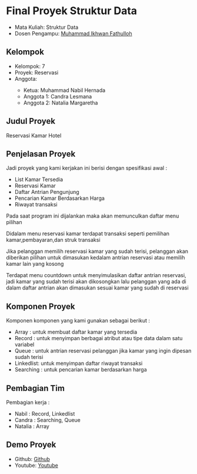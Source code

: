 # Final Proyek Struktur Data
<ul>
  <li>Mata Kuliah: Struktur Data</li>
  <li>Dosen Pengampu: <a href="https://github.com/Muhammad-Ikhwan-Fathulloh">Muhammad Ikhwan Fathulloh</a></li>
</ul>

## Kelompok
<ul>
  <li>Kelompok: 7</li>
  <li>Proyek: Reservasi</li>
  <li>Anggota:</li>
  <ul>
    <li>Ketua: Muhammad Nabil Hernada </a></li>
    <li>Anggota 1: Candra Lesmana</a></li>
    <li>Anggota 2: Natalia Margaretha</a></li>
  </ul>
</ul>

## Judul Proyek
<p>Reservasi Kamar Hotel</p>

## Penjelasan Proyek
<p>Jadi proyek yang kami kerjakan ini berisi dengan spesifikasi awal : </p>
<ul>
  <li>List Kamar Tersedia</li>
  <li>Reservasi Kamar</li>
  <li>Daftar Antrian Pengunjung</li>
  <li>Pencarian Kamar Berdasarkan Harga</li>
  <li>Riwayat transaksi</li></li>
</ul>

<p>Pada saat program ini dijalankan maka akan memunculkan daftar menu pilihan</p>
<p>Didalam menu reservasi kamar terdapat transaksi seperti pemilihan kamar,pembayaran,dan struk transaksi</p>
<p>Jika pelanggan memilih reservasi kamar yang sudah terisi, pelanggan akan diberikan pilihan untuk dimasukan kedalam antrian reservasi atau memilih kamar lain yang kosong</p>
<p>Terdapat menu countdown untuk menyimulasikan daftar antrian reservasi, jadi kamar yang sudah terisi akan dikosongkan lalu pelanggan yang ada di dalam daftar antrian akan dimasukan sesuai kamar yang sudah di reservasi</p>

## Komponen Proyek
<p>Komponen komponen yang kami gunakan sebagai berikut :</p>
<ul>
  <li>Array : untuk membuat daftar kamar yang tersedia</li>
  <li>Record : untuk menyimpan berbagai atribut atau tipe data dalam satu variabel</li>
  <li>Queue : untuk antrian reservasi pelanggan jika kamar yang ingin dipesan sudah terisi</li>
  <li>Linkedlist: untuk menyimpan daftar riwayat transaksi</li>
  <li>Searching : untuk pencarian kamar berdasarkan harga</li>
</ul>

## Pembagian Tim
<p>Pembagian kerja : </p>
<ul>
  <li>Nabil : Record, Linkedlist</li>
  <li>Candra : Searching, Queue</li>
  <li>Natalia : Array</li>
</ul>

## Demo Proyek
<ul>
  <li>Github: <a href="https://github.com/Hernada/Struktur-Data_Kelompok7_Reservasi/blob/main/Reservasi.java">Github</a></li>
  <li>Youtube: <a href="">Youtube</a></li>
</ul>
